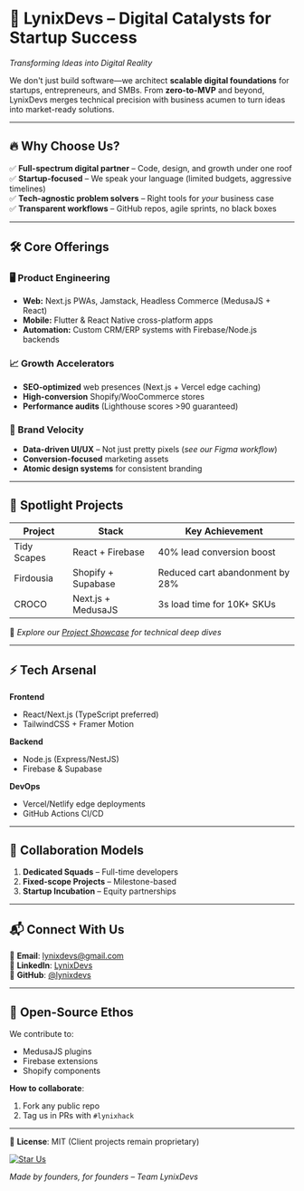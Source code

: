 # 🚀 LynixDevs – Digital Catalysts for Startup Success  
*Transforming Ideas into Digital Reality*  

We don't just build software—we architect **scalable digital foundations** for startups, entrepreneurs, and SMBs. From **zero-to-MVP** and beyond, LynixDevs merges technical precision with business acumen to turn ideas into market-ready solutions.  

---

## 🔥 Why Choose Us?

✅ **Full-spectrum digital partner** – Code, design, and growth under one roof  
✅ **Startup-focused** – We speak your language (limited budgets, aggressive timelines)  
✅ **Tech-agnostic problem solvers** – Right tools for *your* business case  
✅ **Transparent workflows** – GitHub repos, agile sprints, no black boxes  

---

## 🛠 Core Offerings

### 🖥 Product Engineering
- **Web:** Next.js PWAs, Jamstack, Headless Commerce (MedusaJS + React)  
- **Mobile:** Flutter & React Native cross-platform apps  
- **Automation:** Custom CRM/ERP systems with Firebase/Node.js backends  

### 📈 Growth Accelerators
- **SEO-optimized** web presences (Next.js + Vercel edge caching)  
- **High-conversion** Shopify/WooCommerce stores  
- **Performance audits** (Lighthouse scores >90 guaranteed)  

### 🎨 Brand Velocity
- **Data-driven UI/UX** – Not just pretty pixels (*see our Figma workflow*)  
- **Conversion-focused** marketing assets  
- **Atomic design systems** for consistent branding  

---

## 💼 Spotlight Projects

| Project       | Stack                | Key Achievement                          |
|---------------|----------------------|------------------------------------------|
| Tidy Scapes   | React + Firebase     | 40% lead conversion boost               |
| Firdousia     | Shopify + Supabase   | Reduced cart abandonment by 28%         |
| CROCO         | Next.js + MedusaJS   | 3s load time for 10K+ SKUs              |

📌 *Explore our [Project Showcase](./projects) for technical deep dives*

---

## ⚡ Tech Arsenal

**Frontend**  
- React/Next.js (TypeScript preferred)  
- TailwindCSS + Framer Motion  

**Backend**  
- Node.js (Express/NestJS)  
- Firebase & Supabase  

**DevOps**  
- Vercel/Netlify edge deployments  
- GitHub Actions CI/CD  

---

## 🤝 Collaboration Models

1. **Dedicated Squads** – Full-time developers  
2. **Fixed-scope Projects** – Milestone-based  
3. **Startup Incubation** – Equity partnerships  

---

## 📬 Connect With Us

📧 **Email**: [lynixdevs@gmail.com](mailto:lynixdevs@gmail.com)  
💼 **LinkedIn**: [LynixDevs](https://linkedin.com/company/lynixdevs)  
🐙 **GitHub**: [@lynixdevs](https://github.com/lynixdevs)  

---

## 🌱 Open-Source Ethos

We contribute to:
- MedusaJS plugins
- Firebase extensions
- Shopify components

**How to collaborate**:
1. Fork any public repo
2. Tag us in PRs with `#lynixhack`

---

📜 **License**: MIT (Client projects remain proprietary)

[![Star Us](https://img.shields.io/github/stars/lynixdevs?style=social)](https://github.com/lynixdevs)  

*Made by founders, for founders – Team LynixDevs*
